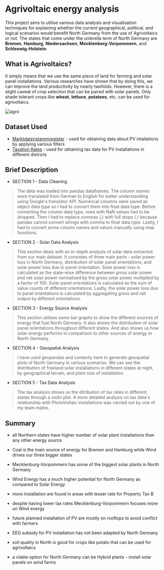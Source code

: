 <h1> Agrivoltaic energy analysis</h1>

This project aims to utilise various data analysis and visualisation techniques for explaining whether the current geographical, political, and logical scenarios 
would benefit North Germany from the use of Agrivoltaics or not. The states that come under the umbrella term of North Germany are **Bremen**, **Hamburg**, 
**Niedersachsen**, **Mecklenberg-Vorpommern**, and **Schleswig-Holstein**.

## What is Agrivoltaics?

It simply means that we use the same piece of land for farming and solar panel installations. Various researches have shown that by doing this, we can improve 
the land productivity by nearly twofolds. However, there is a slight caveat of crop selection that can be paired with solar panels. Only shade tolerant crops like **wheat**, **lettuce**, **potatoes**, etc. can be used for agrivoltaics.

![agro](https://metsolar.eu/blog/wp-content/uploads/2018/04/3-1.jpg)

## Dataset Used

* [Marktdatenstammregister](https://www.marktstammdatenregister.de/MaStR) - used for obtaining data about PV intallations by applying various filters
* [Taxation Rates](https://www.dihk.de/de/themen-und-positionen/wirtschaftspolitik/steuer-und-finanzpolitik/hebesaetze-56878) - used for obtaining tax data for 
PV installations in different districts

## Brief Description

* SECTION 1 - Data Cleaning
> The data was loaded into pandas dataframes. The column names were translated from German to English for better understanding using Google's translator
API. Numerical columns were saved as object data type so I had to convert them into float data type. Before converting the column data type, rows with NaN
values had to be dropped. Then I had to replace commas (,) with full stops (.) because pandas cannot convert strings with comma to float data type. Lastly,
I had to convert some column names and values manually using map functions.
 
* SECTION 2 - Solar Data Analysis
> This section deals with an in-depth analysis of solar data extracted from our main dataset. It consistes of three main parts - solar power loss in North
Germany, distribution of solar panel orientations, and solar power loss due to panel orientation. Solar power loss is calculated as the state-wise difference between gross solar power and net solar power normalised by the gross solar power multiplied by a factor of 100. Solar panel orientations is 
calculated as the sum of value counts of different orientations. Lastly, the solar power loss due to panel orientations is calculated by aggregating gross
and net output by different orientations.

* SECTION 3 - Energy Source Analysis
> This section utilises some bar graphs to show the different sources of energy that fuel North Germany. It also shows the distribution of solar panel 
orientations throughout different states. And also shows us how solar energy performs in comparison to other sources of energy in North Germany.

* SECTION 4 - Geospatial Analysis
> I have used geopandas and contexily here to generate geospatial plots of North Germany in various scenarios. We can see the distribution of freeland solar installations in different states at night, by geographical terrain, and plant size of installation.

* SECTION 5 - Tax Data Analysis
> The tax analysis shows us the ditribution of tax rates in different states through a violin plot. A more detailed analysis on tax data's relationship with PhotoVoltaic installations was carried out by one of my team mates.

## Summary

* all Northern states have higher number of solar plant installations than any other energy source

* Coal is the main source of energy for Bremen and Hamburg while Wind drives our three bigger states

* Mecklenburg-Vorpommern has some of the biggest solar plants in North Germany

* Wind Energy has a much higher potential for North Germany as compared to Solar Energy 

* more installation are found in areas with lesser rate for Property Tax B

* despite having lower tax rates Mecklenburg-Vorpommern focuses more on Wind energy

* future planned installation of PV are mostly on rooftops to avoid conflict with farmers

* EEG subsidy for PV installation has not been adapted by North Germany

* soil quality in North is good for crops like potato that can be used for agrivoltaics

* a viable option for North Germany can be Hybrid plants - install solar panels on wind farms
